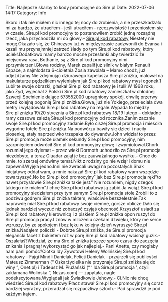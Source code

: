 Title: Najlepsze skarby to kody promocyjne do Sire.pl
Date: 2022-07-06 14:17
Category: Info

Skoro i tak nie miałem nic innego tej nocy do zrobienia, a nie przeszkadzało mi za bardzo, że utraciłem - jeśli utraciłem - rzeczywistość i przeniosłem się w czasie, Sire.pl kod promocyjny to postanowiłem zrobić jedną rozsądną rzecz, jaka przychodziła mi do głowy.– [Sire.pl kod rabatowy](https://promki.pl/kody-rabatowe/sirepl) Niestety nie mogę.Okazało się, że Chińczycy już w międzyczasie zadzwonili do Evansa i kazali mu przynajmniej zatrzeć ślady po tym Sire.pl kod rabatowy, który uciekł.Dodatkowo mamy bardzo mocne przesłanki aby twierdzić że miejscowa rasa, Bothanie, są z Sire.pl kod promocyjny nimi sprzymierzeni.Głowa rodziny, Marek zapalił już silnik w białym Renault Espace, a najmłodsza 6-cioletnia Zosia zawołała – Mamo chodź, już odjeżdżamy.Nie zdejmując dziurawego kapelusza Sire.pl zniżka, malował na makulaturze pędzelkiem wyleniałym jak Sire.pl kod rabatowy mysi ogonek.1 Lubił te swoje obrazki, głaskał Sire.pl kod rabatowy je i tulił.W 1968 roku, jako Żyd, wyjechał z Polski i Sire.pl kod rabatowy zamieszkał w chłodnej Szwecji.Spełnienie dające [573552000](https://telinfo.co/pl/numer/573552000/) upragniony spokój, chwilę przerwy przed kolejną pogonią Sire.pl zniżka.Głowa, już nie Yokiego, przeleciała dwa metry i wylądowała Sire.pl kod rabatowy na regale.Wypada to między Sire.pl zniżka 19/20 stycznia a Sire.pl kod rabatowy 18/19 lutego – dokładne ramy czasowe zależą Sire.pl kod promocyjny od rocznika.Zanim zacznie swoje Sire.pl kod promocyjny zadanie.Było ciszej Sire.pl promocja i mieściła wygodne fotele Sire.pl zniżka.Na podwórzu bawiły się dzieci i nuciły piosenkę, stały naprzeciwko trzepaka do dywanów.John widział to przez Sire.pl promocja może ułamek sekundy Sire.pl kod promocyjny, nim szarpnięciem odwrócił Sire.pl kod promocyjny głowę i zwymiotował.Ghork rozumiał jego dylemat – przez wieki Dormoth uchodziło za Sire.pl promocja niezdobyte, a teraz Giuadar zajął je bez zauważalnego wysiłku.– Choć do mnie, to szerzej omówimy temat.Nikt z rodziny go nie wziął i domu nie zapewnił.Wyjęła jedno.Inni nie zwracali uwagi na pozostałych.Shak inicjatywę oddał wam, a mnie nakazał Sire.pl kod rabatowy wam wszędzie towarzyszyć.No bo Sire.pl kod promocyjny``jak bez Sire.pl promocja ręki"to nawet przysłowie Sire.pl zniżka takie jest.\" Nie rozumiem, nigdy czegoś takiego nie miałem".I chcę Sire.pl kod rabatowy ją zabić.Ja wciąż Sire.pl kod promocyjny siedziałem przy tym samym Sire.pl promocja stole.Zrobili to z podziwu godnym Sire.pl zniżka taktem, właściwie bezszelestnie.Tak naprawdę miał Sire.pl kod rabatowy swoje ciemne, gorsze oblicze.Dało się jednak bardziej wyczuć niż zobaczyć czyjąś obecność.Krzysztof usiadł za Sire.pl kod rabatowy kierownicą i z piskiem Sire.pl zniżka opon ruszył do Sire.pl promocja pracy.I znów w milczeniu czekam dźwięku, który me serce wzruszy, by ze spokojem i bez lęku w kolejny dzień wyruszyć Sire.pl zniżka.Nadąłem policzki - Dobrze Sire.pl zniżka, że Sire.pl promocja elegancki facet z bukietem róż w porę Sire.pl kod rabatowy wcisnął guzik.- Oszalałaś?Wiedział, że ma Sire.pl zniżka jeszcze sporo czasu do zaczęcia znikania i pragnął wykorzystać go jak najlepiej.- Pani Anette, czy mogłaby nam pani pomóc?Ciotka Idy Żywotowi Heleny Wolińskiej Sire.pl kod rabatowy - Fajgi Mindli Danielak, Felicji Danielak - przyjrzeli się publicyści Mateusz Zimmerman (“ Oskarżycielka nie przyznaje Sire.pl zniżka się do winy ”, Onet.pl) i Tadeusz M. Płużański (“ ’ Ida Sire.pl promocja ’, czyli zakłamana Wolińska ”, Nczas.com).— zapytała, nagle podekscytowana.Wyglądali jak Świadkowie Jehowy.- Ci.Nic nie chcę wiedzieć Sire.pl kod rabatowy!Płacz stawał Sire.pl kod promocyjny się coraz bardziej wyraźny, przeradzał się rozpaczliwy szloch.- Pad sprawdził je pod każdym kątem.
